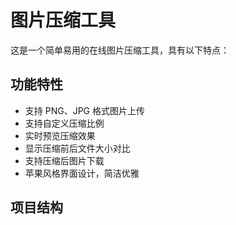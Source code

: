 # 图片压缩工具

这是一个简单易用的在线图片压缩工具，具有以下特点：

## 功能特性
- 支持 PNG、JPG 格式图片上传
- 支持自定义压缩比例
- 实时预览压缩效果
- 显示压缩前后文件大小对比
- 支持压缩后图片下载
- 苹果风格界面设计，简洁优雅

## 项目结构